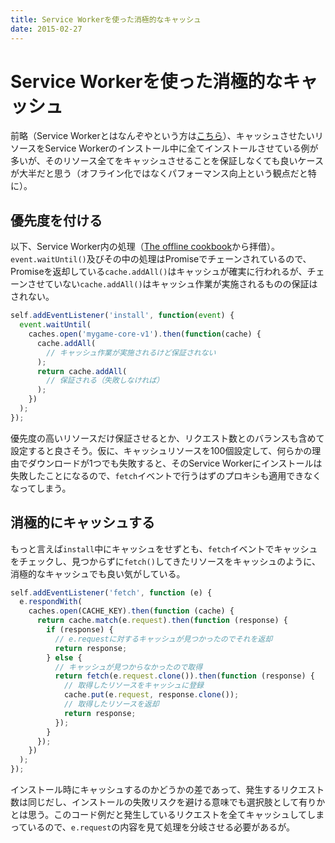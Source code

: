 ```yaml
---
title: Service Workerを使った消極的なキャッシュ
date: 2015-02-27
---
```


# Service Workerを使った消極的なキャッシュ

前略（Service Workerとはなんぞやという方は[こちら](/posts/2014/service-worker-internals.html)）、キャッシュさせたいリソースをService Workerのインストール中に全てインストールさせている例が多いが、そのリソース全てをキャッシュさせることを保証しなくても良いケースが大半だと思う（オフライン化ではなくパフォーマンス向上という観点だと特に）。

## 優先度を付ける

以下、Service Worker内の処理（[The offline cookbook](http://jakearchibald.com/2014/offline-cookbook/)から拝借）。`event.waitUntil()`及びその中の処理はPromiseでチェーンされているので、Promiseを返却している`cache.addAll()`はキャッシュが確実に行われるが、チェーンさせていない`cache.addAll()`はキャッシュ作業が実施されるものの保証はされない。

```js
self.addEventListener('install', function(event) {
  event.waitUntil(
    caches.open('mygame-core-v1').then(function(cache) {
      cache.addAll(
        // キャッシュ作業が実施されるけど保証されない
      );
      return cache.addAll(
        // 保証される（失敗しなければ）
      );
    })
  );
});
```

優先度の高いリソースだけ保証させるとか、リクエスト数とのバランスも含めて設定すると良さそう。仮に、キャッシュリソースを100個設定して、何らかの理由でダウンロードが1つでも失敗すると、そのService Workerにインストールは失敗したことになるので、`fetch`イベントで行うはずのプロキシも適用できなくなってしまう。

## 消極的にキャッシュする

もっと言えば`install`中にキャッシュをせずとも、`fetch`イベントでキャッシュをチェックし、見つからずに`fetch()`してきたリソースをキャッシュのように、消極的なキャッシュでも良い気がしている。

```js
self.addEventListener('fetch', function (e) {
  e.respondWith(
    caches.open(CACHE_KEY).then(function (cache) {
      return cache.match(e.request).then(function (response) {
        if (response) {
          // e.requestに対するキャッシュが見つかったのでそれを返却
          return response;
        } else {
          // キャッシュが見つからなかったので取得
          return fetch(e.request.clone()).then(function (response) {
            // 取得したリソースをキャッシュに登録
            cache.put(e.request, response.clone());
            // 取得したリソースを返却
            return response;
          });
        }
      });
    })
  );
});
```

インストール時にキャッシュするのかどうかの差であって、発生するリクエスト数は同じだし、インストールの失敗リスクを避ける意味でも選択肢として有りかとは思う。このコード例だと発生しているリクエストを全てキャッシュしてしまっているので、`e.request`の内容を見て処理を分岐させる必要があるが。

